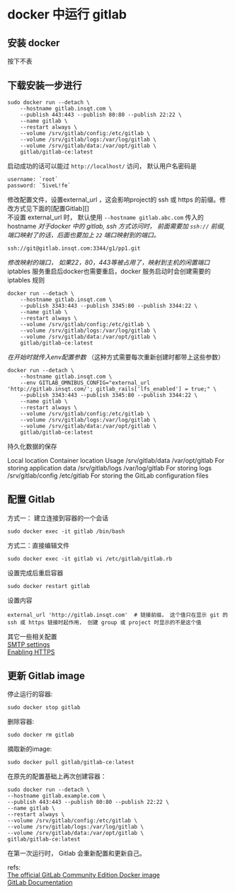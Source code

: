 # docker 中运行 gitlab

## 安装 docker
按下不表

## 下载安装一步进行

	sudo docker run --detach \
	    --hostname gitlab.insqt.com \
	    --publish 443:443 --publish 80:80 --publish 22:22 \
	    --name gitlab \
	    --restart always \
	    --volume /srv/gitlab/config:/etc/gitlab \
	    --volume /srv/gitlab/logs:/var/log/gitlab \
	    --volume /srv/gitlab/data:/var/opt/gitlab \
	    gitlab/gitlab-ce:latest
启动成功的话可以能过 `http://localhost/` 访问， 默认用户名密码是

	username: `root`
	password: `5iveL!fe`
修改配置文件，设置external_url ，这会影响project的 ssh 或 https 的前缀。修改方式见下面的[配置Gitlab][]  
不设置 external_url 时， 默认使用 `--hostname gitlab.abc.com` 传入的 hostname
*对于docker 中的 gitlab, ssh 方式访问时， 前面需要加 `ssh://` 前缀, 端口映射了的话，后面也要加上 `22` 端口映射到的端口。*

	ssh://git@gitlab.insqt.com:3344/g1/pp1.git
*修改映射的端口， 如果22，80，443等被占用了，映射到主机的闲置端口*
iptables 服务重启后docker也需要重启，docker 服务启动时会创建需要的iptables 规则

	docker run --detach \
	    --hostname gitlab.insqt.com \
	    --publish 3343:443 --publish 3345:80 --publish 3344:22 \
	    --name gitlab \
	    --restart always \
	    --volume /srv/gitlab/config:/etc/gitlab \
	    --volume /srv/gitlab/logs:/var/log/gitlab \
	    --volume /srv/gitlab/data:/var/opt/gitlab \
	    gitlab/gitlab-ce:latest
*在开始时就传入env配置参数* （这种方式需要每次重新创建时都带上这些参数）

	docker run --detach \
	    --hostname gitlab.insqt.com \
	    --env GITLAB_OMNIBUS_CONFIG="external_url 'http://gitlab.insqt.com/'; gitlab_rails['lfs_enabled'] = true;" \
	    --publish 3343:443 --publish 3345:80 --publish 3344:22 \
	    --name gitlab \
	    --restart always \
	    --volume /srv/gitlab/config:/etc/gitlab \
	    --volume /srv/gitlab/logs:/var/log/gitlab \
	    --volume /srv/gitlab/data:/var/opt/gitlab \
	    gitlab/gitlab-ce:latest
持久化数据的保存

Local location	   		Container location	 Usage
/srv/gitlab/data		/var/opt/gitlab	     For storing application data
/srv/gitlab/logs		/var/log/gitlab	     For storing logs
/srv/gitlab/config		/etc/gitlab	         For storing the GitLab configuration files
## 配置 Gitlab 
方式一： 建立连接到容器的一个会话

	sudo docker exec -it gitlab /bin/bash
方式二：直接编辑文件

	sudo docker exec -it gitlab vi /etc/gitlab/gitlab.rb
设置完成后重启容器

	sudo docker restart gitlab
设置内容

	external_url 'http://gitlab.insqt.com'  # 链接前缀， 这个值只在显示 git 的 ssh 或 https 链接时起作用， 创建 group 或 project 时显示的不是这个值
其它一些相关配置  
[SMTP settings](http://docs.gitlab.com/omnibus/settings/smtp.html)  
[Enabling HTTPS](http://docs.gitlab.com/omnibus/settings/nginx.md#enable-https)  
## 更新 Gitlab image

停止运行的容器:

	sudo docker stop gitlab
删除容器:

	sudo docker rm gitlab
摘取新的image:

	sudo docker pull gitlab/gitlab-ce:latest
在原先的配置基础上再次创建容器：

	sudo docker run --detach \
	--hostname gitlab.example.com \
	--publish 443:443 --publish 80:80 --publish 22:22 \
	--name gitlab \
	--restart always \
	--volume /srv/gitlab/config:/etc/gitlab \
	--volume /srv/gitlab/logs:/var/log/gitlab \
	--volume /srv/gitlab/data:/var/opt/gitlab \
	gitlab/gitlab-ce:latest
在第一次运行时， Gitlab 会重新配置和更新自己。

refs:  
[The official GitLab Community Edition Docker image](https://hub.docker.com/r/gitlab/gitlab-ce/)  
[GitLab Documentation](http://docs.gitlab.com/omnibus/docker/)  
